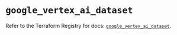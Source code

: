 # `google_vertex_ai_dataset`

Refer to the Terraform Registry for docs: [`google_vertex_ai_dataset`](https://registry.terraform.io/providers/drfaust92/google/4.16.4/docs/resources/vertex_ai_dataset).
